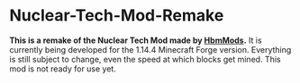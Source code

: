 # Nuclear-Tech-Mod-Remake
**This is a remake of the Nuclear Tech Mod made by [HbmMods](https://github.com/HbmMods/Hbm-s-Nuclear-Tech-GIT).**
It is currently being developed for the 1.14.4 Minecraft Forge version.
Everything is still subject to change, even the speed at which blocks get mined. This mod is not ready for use yet.

